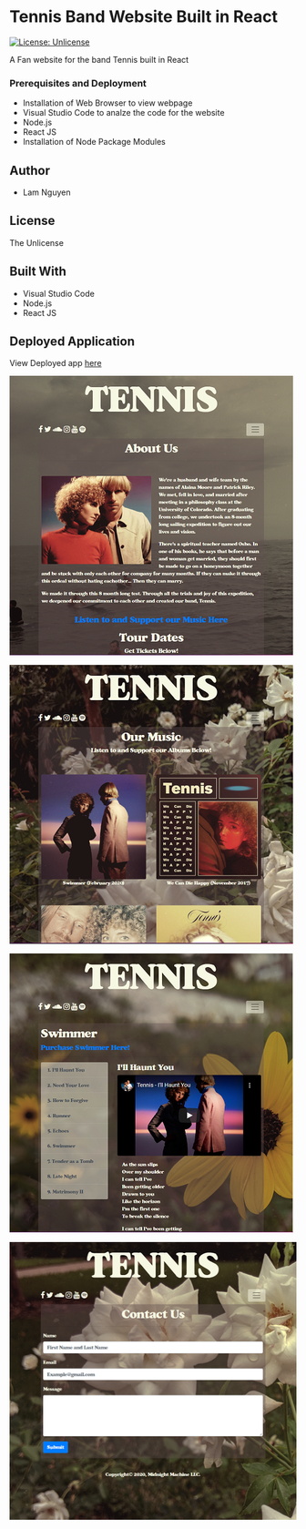# Tennis Band Website Built in React
[![License: Unlicense](https://img.shields.io/badge/license-Unlicense-blue.svg)](http://unlicense.org/)

A Fan website for the band Tennis built in React

### Prerequisites and Deployment

* Installation of Web Browser to view webpage
* Visual Studio Code to analze the code for the website
* Node.js
* React JS
* Installation of Node Package Modules

## Author

* Lam Nguyen

## License

The Unlicense

## Built With

* Visual Studio Code
* Node.js
* React JS

## Deployed Application

View Deployed app [here](https://tennis-band-in-react.herokuapp.com/)

![Website Screen 01](/notes/Screen_01.PNG) <br>


![Website Screen 02](/notes/Screen_02.PNG) <br>


![Website Screen 03](/notes/Screen_03.PNG) <br>


![Website Screen 04](/notes/Screen_04.PNG) <br>
